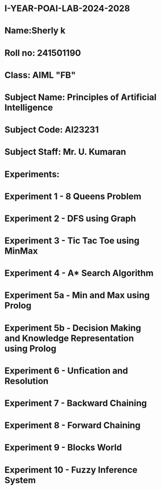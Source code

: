 # I-YEAR-POAI-LAB-2024-2028
# Name:Sherly k
# Roll no: 241501190
# Class: AIML "FB"
# Subject Name: Principles of Artificial Intelligence
# Subject Code: AI23231
# Subject Staff: Mr. U. Kumaran
# Experiments:
# Experiment 1 - 8 Queens Problem
# Experiment 2 - DFS using Graph
# Experiment 3 - Tic Tac Toe using MinMax
# Experiment 4 - A* Search Algorithm
# Experiment 5a - Min and Max using Prolog
# Experiment 5b - Decision Making and Knowledge Representation using Prolog
# Experiment 6 - Unfication and Resolution
# Experiment 7 - Backward Chaining
# Experiment 8 - Forward Chaining
# Experiment 9 - Blocks World
# Experiment 10 - Fuzzy Inference System
